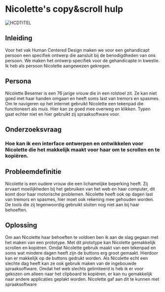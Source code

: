 # Nicolette's copy&scroll hulp

![HCDTITEL](https://github.com/Davi9898/human-centered-design-2223/assets/76910947/0763fbbe-afe5-477d-b35f-3f3df980a6aa)

## Inleiding
Voor het vak Human Centered Design maken we voor een gehandicapt persoon een specifiek ontwerp die aansluit bij de benodigdheden van ons persoon. We maken het ontwerp specifiek voor de gehandicapte in kwestie. Ik heb als persoon Nicolette aangewezen gekregen. 

## Persona
Nicolette Besemer is een 76 jarige vrouw die in een rolstoel zit. Ze kan niet goed met haar handen omgaan en heeft soms last van tremors en spasmes. Om te navigeren op het internet gebruikt Nicolette een tekenpad die functioneert als muis. Hier kan ze goed mee overweg en klikken. Typen gaat echter niet en hier gebruikt zij spraaksoftware voor. 


## Onderzoeksvraag
### Hoe kan ik een interface ontwerpen en ontwikkelen voor Nicolette die het makkelijk maakt voor haar om te scrollen en te kopiëren.

## Probleemdefinitie
Nicolette is een oudere vrouw die een lichamelijke beperking heeft. Zij ervaart moeilijkheden bij het gebruiken van het web en haar computer, dit komt door haar motorische problemen. Nicolette heeft ook op dagen last van tremors en spasmes, hier moet ook rekening mee gehouden worden. De tools die zij tegenwoordig gebruikt sluiten nog niet aan bij haar behoeften.

## Oplossing
Om aan Nicolette haar behoeften te voldoen ben ik aan de slag gegaan met het maken van een prototype. Met dit prototype kan Nicolette gemakkelijk scrollen en kopiëren. Omdat Nicolette gebruik maakt van een tekenpad en soms wat mindere dagen heeft zijn de buttons erg groot gemaakt. Hierdoor kan er makkelijk op de buttons gedrukt worden. Als Nicolette echt een slechte dag heeft kan ze ook gebruik maken van de ingebouwde spraaksoftware. Omdat het web slechts gelimiteerd is heb ik er voor gekozen om alleen naar het clipboard te kopiëren, er kan nu gemakkelijk naar andere applicaties geplakt worden. Nicolette gaf aan dit te kunnen met spraaksoftware  



<!-- Add a link to your live demo in Github Pages 🌐-->

<!-- ☝️ replace this description with a description of your own work -->

<!-- replace the code in the /docs folder with your own, so you can showcase your work with GitHub Pages 🌍 -->

<!-- Add a nice poster image here at the end of the week, showing off your shiny frontend 📸 -->

<!-- Maybe a table of contents here? 📚 -->

<!-- How about a section that describes how to install this project? 🤓 -->

<!-- ...but how does one use this project? What are its features 🤔 -->

<!-- Maybe a checklist of done stuff and stuff still on your wishlist? ✅ -->

<!-- How about a license here? 📜 (or is it a licence?) 🤷 -->
